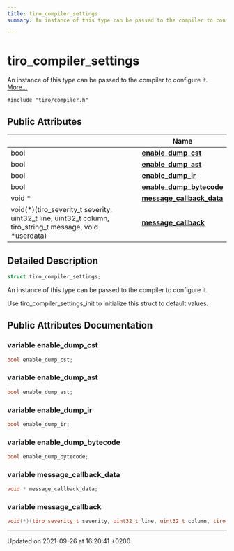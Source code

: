 ```yaml
---
title: tiro_compiler_settings
summary: An instance of this type can be passed to the compiler to configure it. 

---
```


# tiro_compiler_settings



An instance of this type can be passed to the compiler to configure it.  [More...](#detailed-description)


`#include "tiro/compiler.h"`

## Public Attributes

|                | Name           |
| -------------- | -------------- |
| bool | **[enable_dump_cst](/docs/api/classes/structtiro__compiler__settings#variable-enable-dump-cst)**  |
| bool | **[enable_dump_ast](/docs/api/classes/structtiro__compiler__settings#variable-enable-dump-ast)**  |
| bool | **[enable_dump_ir](/docs/api/classes/structtiro__compiler__settings#variable-enable-dump-ir)**  |
| bool | **[enable_dump_bytecode](/docs/api/classes/structtiro__compiler__settings#variable-enable-dump-bytecode)**  |
| void &#42; | **[message_callback_data](/docs/api/classes/structtiro__compiler__settings#variable-message-callback-data)**  |
| void(&#42;)(tiro&#95;severity&#95;t severity, uint32&#95;t line, uint32&#95;t column, tiro&#95;string&#95;t message, void &#42;userdata) | **[message_callback](/docs/api/classes/structtiro__compiler__settings#variable-message-callback)**  |

## Detailed Description

```cpp
struct tiro_compiler_settings;
```

An instance of this type can be passed to the compiler to configure it. 

Use tiro_compiler_settings_init to initialize this struct to default values. 

## Public Attributes Documentation

### variable enable_dump_cst

```cpp
bool enable_dump_cst;
```


### variable enable_dump_ast

```cpp
bool enable_dump_ast;
```


### variable enable_dump_ir

```cpp
bool enable_dump_ir;
```


### variable enable_dump_bytecode

```cpp
bool enable_dump_bytecode;
```


### variable message_callback_data

```cpp
void * message_callback_data;
```


### variable message_callback

```cpp
void(*)(tiro_severity_t severity, uint32_t line, uint32_t column, tiro_string_t message, void *userdata) message_callback;
```


-------------------------------

Updated on 2021-09-26 at 16:20:41 +0200